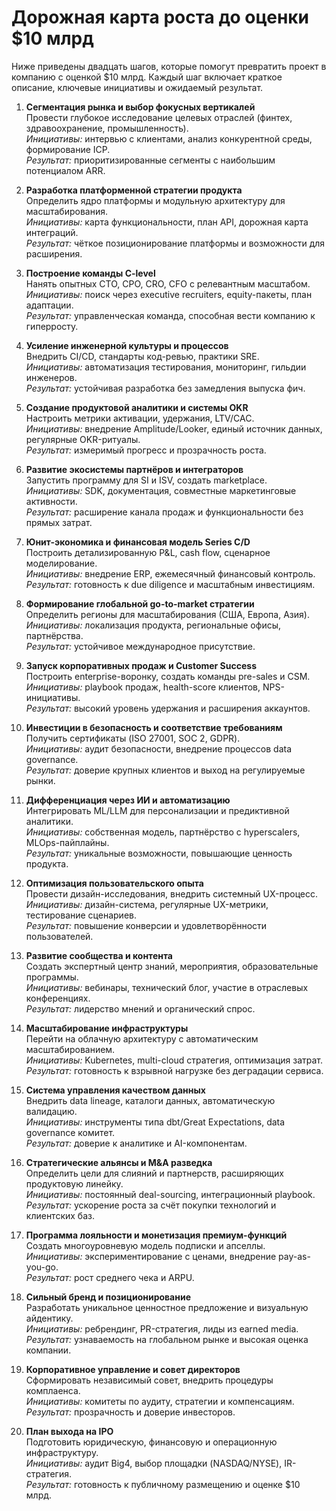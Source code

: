 # Дорожная карта роста до оценки $10 млрд

Ниже приведены двадцать шагов, которые помогут превратить проект в компанию с оценкой $10 млрд. Каждый шаг включает краткое описание, ключевые инициативы и ожидаемый результат.

1. **Сегментация рынка и выбор фокусных вертикалей**  
   Провести глубокое исследование целевых отраслей (финтех, здравоохранение, промышленность).  
   *Инициативы:* интервью с клиентами, анализ конкурентной среды, формирование ICP.  
   *Результат:* приоритизированные сегменты с наибольшим потенциалом ARR.

2. **Разработка платформенной стратегии продукта**  
   Определить ядро платформы и модульную архитектуру для масштабирования.  
   *Инициативы:* карта функциональности, план API, дорожная карта интеграций.  
   *Результат:* чёткое позиционирование платформы и возможности для расширения.

3. **Построение команды C-level**  
   Нанять опытных CTO, CPO, CRO, CFO с релевантным масштабом.  
   *Инициативы:* поиск через executive recruiters, equity-пакеты, план адаптации.  
   *Результат:* управленческая команда, способная вести компанию к гиперросту.

4. **Усиление инженерной культуры и процессов**  
   Внедрить CI/CD, стандарты код-ревью, практики SRE.  
   *Инициативы:* автоматизация тестирования, мониторинг, гильдии инженеров.  
   *Результат:* устойчивая разработка без замедления выпуска фич.

5. **Создание продуктовой аналитики и системы OKR**  
   Настроить метрики активации, удержания, LTV/CAC.  
   *Инициативы:* внедрение Amplitude/Looker, единый источник данных, регулярные OKR-ритуалы.  
   *Результат:* измеримый прогресс и прозрачность роста.

6. **Развитие экосистемы партнёров и интеграторов**  
   Запустить программу для SI и ISV, создать marketplace.  
   *Инициативы:* SDK, документация, совместные маркетинговые активности.  
   *Результат:* расширение канала продаж и функциональности без прямых затрат.

7. **Юнит-экономика и финансовая модель Series C/D**  
   Построить детализированную P&L, cash flow, сценарное моделирование.  
   *Инициативы:* внедрение ERP, ежемесячный финансовый контроль.  
   *Результат:* готовность к due diligence и масштабным инвестициям.

8. **Формирование глобальной go-to-market стратегии**  
   Определить регионы для масштабирования (США, Европа, Азия).  
   *Инициативы:* локализация продукта, региональные офисы, партнёрства.  
   *Результат:* устойчивое международное присутствие.

9. **Запуск корпоративных продаж и Customer Success**  
   Построить enterprise-воронку, создать команды pre-sales и CSM.  
   *Инициативы:* playbook продаж, health-score клиентов, NPS-инициативы.  
   *Результат:* высокий уровень удержания и расширения аккаунтов.

10. **Инвестиции в безопасность и соответствие требованиям**  
    Получить сертификаты (ISO 27001, SOC 2, GDPR).  
    *Инициативы:* аудит безопасности, внедрение процессов data governance.  
    *Результат:* доверие крупных клиентов и выход на регулируемые рынки.

11. **Дифференциация через ИИ и автоматизацию**  
    Интегрировать ML/LLM для персонализации и предиктивной аналитики.  
    *Инициативы:* собственная модель, партнёрство с hyperscalers, MLOps-пайплайны.  
    *Результат:* уникальные возможности, повышающие ценность продукта.

12. **Оптимизация пользовательского опыта**  
    Провести дизайн-исследования, внедрить системный UX-процесс.  
    *Инициативы:* дизайн-система, регулярные UX-метрики, тестирование сценариев.  
    *Результат:* повышение конверсии и удовлетворённости пользователей.

13. **Развитие сообщества и контента**  
    Создать экспертный центр знаний, мероприятия, образовательные программы.  
    *Инициативы:* вебинары, технический блог, участие в отраслевых конференциях.  
    *Результат:* лидерство мнений и органический спрос.

14. **Масштабирование инфраструктуры**  
    Перейти на облачную архитектуру с автоматическим масштабированием.  
    *Инициативы:* Kubernetes, multi-cloud стратегия, оптимизация затрат.  
    *Результат:* готовность к взрывной нагрузке без деградации сервиса.

15. **Система управления качеством данных**  
    Внедрить data lineage, каталоги данных, автоматическую валидацию.  
    *Инициативы:* инструменты типа dbt/Great Expectations, data governance комитет.  
    *Результат:* доверие к аналитике и AI-компонентам.

16. **Стратегические альянсы и M&A разведка**  
    Определить цели для слияний и партнерств, расширяющих продуктовую линейку.  
    *Инициативы:* постоянный deal-sourcing, интеграционный playbook.  
    *Результат:* ускорение роста за счёт покупки технологий и клиентских баз.

17. **Программа лояльности и монетизация премиум-функций**  
    Создать многоуровневую модель подписки и апселлы.  
    *Инициативы:* экспериментирование с ценами, внедрение pay-as-you-go.  
    *Результат:* рост среднего чека и ARPU.

18. **Сильный бренд и позиционирование**  
    Разработать уникальное ценностное предложение и визуальную айдентику.  
    *Инициативы:* ребрендинг, PR-стратегия, лиды из earned media.  
    *Результат:* узнаваемость на глобальном рынке и высокая оценка компании.

19. **Корпоративное управление и совет директоров**  
    Сформировать независимый совет, внедрить процедуры комплаенса.  
    *Инициативы:* комитеты по аудиту, стратегии и компенсациям.  
    *Результат:* прозрачность и доверие инвесторов.

20. **План выхода на IPO**  
    Подготовить юридическую, финансовую и операционную инфраструктуру.  
    *Инициативы:* аудит Big4, выбор площадки (NASDAQ/NYSE), IR-стратегия.  
    *Результат:* готовность к публичному размещению и оценке $10 млрд.


